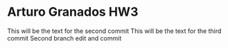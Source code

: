 # Arturo Granados HW3
This will be the text for the second commit
This will be the text for the third commit
Second branch edit and commit